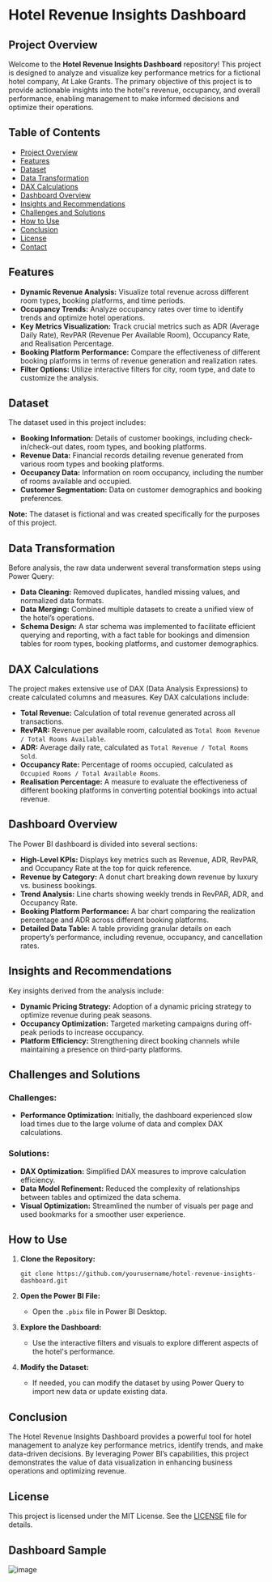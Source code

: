 

# **Hotel Revenue Insights Dashboard**

## **Project Overview**

Welcome to the **Hotel Revenue Insights Dashboard** repository! This project is designed to analyze and visualize key performance metrics for a fictional hotel company, At Lake Grants. The primary objective of this project is to provide actionable insights into the hotel's revenue, occupancy, and overall performance, enabling management to make informed decisions and optimize their operations.

## **Table of Contents**
- [Project Overview](#project-overview)
- [Features](#features)
- [Dataset](#dataset)
- [Data Transformation](#data-transformation)
- [DAX Calculations](#dax-calculations)
- [Dashboard Overview](#dashboard-overview)
- [Insights and Recommendations](#insights-and-recommendations)
- [Challenges and Solutions](#challenges-and-solutions)
- [How to Use](#how-to-use)
- [Conclusion](#conclusion)
- [License](#license)
- [Contact](#contact)

## **Features**

- **Dynamic Revenue Analysis:** Visualize total revenue across different room types, booking platforms, and time periods.
- **Occupancy Trends:** Analyze occupancy rates over time to identify trends and optimize hotel operations.
- **Key Metrics Visualization:** Track crucial metrics such as ADR (Average Daily Rate), RevPAR (Revenue Per Available Room), Occupancy Rate, and Realisation Percentage.
- **Booking Platform Performance:** Compare the effectiveness of different booking platforms in terms of revenue generation and realization rates.
- **Filter Options:** Utilize interactive filters for city, room type, and date to customize the analysis.

## **Dataset**

The dataset used in this project includes:
- **Booking Information:** Details of customer bookings, including check-in/check-out dates, room types, and booking platforms.
- **Revenue Data:** Financial records detailing revenue generated from various room types and booking platforms.
- **Occupancy Data:** Information on room occupancy, including the number of rooms available and occupied.
- **Customer Segmentation:** Data on customer demographics and booking preferences.

**Note:** The dataset is fictional and was created specifically for the purposes of this project.

## **Data Transformation**

Before analysis, the raw data underwent several transformation steps using Power Query:
- **Data Cleaning:** Removed duplicates, handled missing values, and normalized data formats.
- **Data Merging:** Combined multiple datasets to create a unified view of the hotel’s operations.
- **Schema Design:** A star schema was implemented to facilitate efficient querying and reporting, with a fact table for bookings and dimension tables for room types, booking platforms, and customer demographics.

## **DAX Calculations**

The project makes extensive use of DAX (Data Analysis Expressions) to create calculated columns and measures. Key DAX calculations include:
- **Total Revenue:** Calculation of total revenue generated across all transactions.
- **RevPAR:** Revenue per available room, calculated as `Total Room Revenue / Total Rooms Available`.
- **ADR:** Average daily rate, calculated as `Total Revenue / Total Rooms Sold`.
- **Occupancy Rate:** Percentage of rooms occupied, calculated as `Occupied Rooms / Total Available Rooms`.
- **Realisation Percentage:** A measure to evaluate the effectiveness of different booking platforms in converting potential bookings into actual revenue.

## **Dashboard Overview**

The Power BI dashboard is divided into several sections:
- **High-Level KPIs:** Displays key metrics such as Revenue, ADR, RevPAR, and Occupancy Rate at the top for quick reference.
- **Revenue by Category:** A donut chart breaking down revenue by luxury vs. business bookings.
- **Trend Analysis:** Line charts showing weekly trends in RevPAR, ADR, and Occupancy Rate.
- **Booking Platform Performance:** A bar chart comparing the realization percentage and ADR across different booking platforms.
- **Detailed Data Table:** A table providing granular details on each property’s performance, including revenue, occupancy, and cancellation rates.

## **Insights and Recommendations**

Key insights derived from the analysis include:
- **Dynamic Pricing Strategy:** Adoption of a dynamic pricing strategy to optimize revenue during peak seasons.
- **Occupancy Optimization:** Targeted marketing campaigns during off-peak periods to increase occupancy.
- **Platform Efficiency:** Strengthening direct booking channels while maintaining a presence on third-party platforms.

## **Challenges and Solutions**

### **Challenges:**
- **Performance Optimization:** Initially, the dashboard experienced slow load times due to the large volume of data and complex DAX calculations.
  
### **Solutions:**
- **DAX Optimization:** Simplified DAX measures to improve calculation efficiency.
- **Data Model Refinement:** Reduced the complexity of relationships between tables and optimized the data schema.
- **Visual Optimization:** Streamlined the number of visuals per page and used bookmarks for a smoother user experience.

## **How to Use**

1. **Clone the Repository:**
   ```
   git clone https://github.com/yourusername/hotel-revenue-insights-dashboard.git
   ```

2. **Open the Power BI File:**
   - Open the `.pbix` file in Power BI Desktop.

3. **Explore the Dashboard:**
   - Use the interactive filters and visuals to explore different aspects of the hotel's performance.

4. **Modify the Dataset:**
   - If needed, you can modify the dataset by using Power Query to import new data or update existing data.

## **Conclusion**

The Hotel Revenue Insights Dashboard provides a powerful tool for hotel management to analyze key performance metrics, identify trends, and make data-driven decisions. By leveraging Power BI’s capabilities, this project demonstrates the value of data visualization in enhancing business operations and optimizing revenue.

## **License**

This project is licensed under the MIT License. See the [LICENSE](LICENSE) file for details.

## **Dashboard Sample**
![image](https://github.com/user-attachments/assets/ecaf0896-eeb0-46d8-9d52-5e96ad1f36fd)

